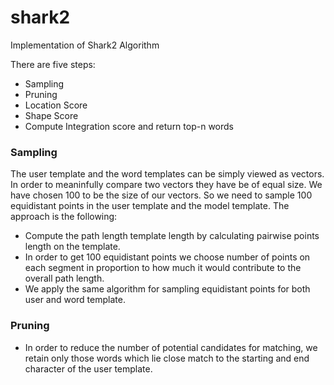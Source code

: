 # shark2
Implementation of Shark2 Algorithm

There are five steps:
- Sampling
- Pruning
- Location Score
- Shape Score
- Compute Integration score and return top-n words


### Sampling ###

The user template and the word templates can be simply viewed as vectors. In order to meaninfully compare two vectors they have be of equal size. We have chosen 100 to be the size of our vectors. So we need to sample 100 equidistant points in the user template and the model template. The approach is the following:
- Compute the path length template length by calculating pairwise points length on the template.
- In order to get 100 equidistant points we choose number of points on each segment in proportion to how much it would contribute to the overall path length.
- We apply the same algorithm for sampling equidistant points for both user and word template.

### Pruning ###

- In order to reduce the number of potential candidates for matching, we retain only those words which lie close match to the starting and end character of the user template.  
